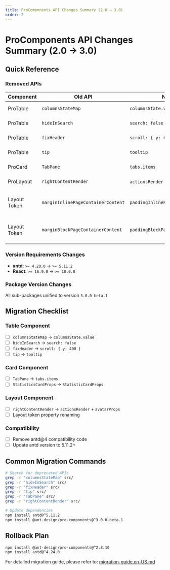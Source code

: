```yaml
---
title: ProComponents API Changes Summary (2.0 → 3.0)
order: 2
---
```


# ProComponents API Changes Summary (2.0 → 3.0)

## Quick Reference

### Removed APIs

| Component    | Old API                            | New API                             | Description                   |
| ------------ | ---------------------------------- | ----------------------------------- | ----------------------------- |
| ProTable     | `columnsStateMap`                  | `columnsState.value`                | Column state management       |
| ProTable     | `hideInSearch`                     | `search: false`                     | Hide from search              |
| ProTable     | `fixHeader`                        | `scroll: { y: 400 }`                | Fix table header              |
| ProTable     | `tip`                              | `tooltip`                           | Tooltip information           |
| ProCard      | `TabPane`                          | `tabs.items`                        | Tab configuration             |
| ProLayout    | `rightContentRender`               | `actionsRender` + `avatarProps`     | Right content rendering       |
| Layout Token | `marginInlinePageContainerContent` | `paddingInlinePageContainerContent` | Page container inline padding |
| Layout Token | `marginBlockPageContainerContent`  | `paddingBlockPageContainerContent`  | Page container block padding  |

### Version Requirements Changes

- **antd**: `>= 4.20.0` → `>= 5.11.2`
- **React**: `>= 16.9.0` → `>= 18.0.0`

### Package Version Changes

All sub-packages unified to version `3.0.0-beta.1`

## Migration Checklist

### Table Component

- [ ] `columnsStateMap` → `columnsState.value`
- [ ] `hideInSearch` → `search: false`
- [ ] `fixHeader` → `scroll: { y: 400 }`
- [ ] `tip` → `tooltip`

### Card Component

- [ ] `TabPane` → `tabs.items`
- [ ] `StatisticsCardProps` → `StatisticCardProps`

### Layout Component

- [ ] `rightContentRender` → `actionsRender` + `avatarProps`
- [ ] Layout token property renaming

### Compatibility

- [ ] Remove antd@4 compatibility code
- [ ] Update antd version to 5.11.2+

## Common Migration Commands

```bash
# Search for deprecated APIs
grep -r "columnsStateMap" src/
grep -r "hideInSearch" src/
grep -r "fixHeader" src/
grep -r "tip" src/
grep -r "TabPane" src/
grep -r "rightContentRender" src/

# Update dependencies
npm install antd@^5.11.2
npm install @ant-design/pro-components@^3.0.0-beta.1
```

## Rollback Plan

```bash
npm install @ant-design/pro-components@^2.8.10
npm install antd@^4.24.0
```

For detailed migration guide, please refer to: [migration-guide.en-US.md](./migration-guide.en-US.md)
